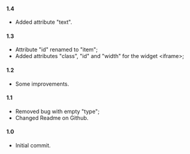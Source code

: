 #### 1.4
* Added attribute "text".

#### 1.3
* Attribute "id" renamed to "item";
* Added attributes "class", "id" and "width" for the widget &#60;iframe&#62;;

#### 1.2
* Some improvements.

#### 1.1
* Removed bug with empty "type";
* Changed Readme on Github.

#### 1.0
* Initial commit.